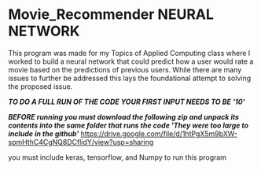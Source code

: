 # Movie_Recommender NEURAL NETWORK

This program was made for my Topics of Applied Computing class where I worked to build a neural network that could predict how a user would rate a movie based on the predictions of previous users. While there are many issues to further be addressed this lays the foundational attempt to solving the proposed issue.

***TO DO A FULL RUN OF THE CODE YOUR FIRST INPUT NEEDS TO BE '10'***

***BEFORE running you must download the following zip and unpack its contents into the same folder that runs the code 'They were too large to include in the github'***
https://drive.google.com/file/d/1htPgX5m9bXW-spmHthC4CgNQ8DCflidY/view?usp=sharing

you must include
keras, tensorflow, and Numpy to run this program
